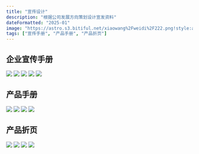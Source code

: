 ```yaml
---
title: "宣传设计"
description: "根据公司发展方向策划设计宣发资料"
dateFormatted: "2025-01"
image: "https://astro.s3.bitiful.net/xiaowang%2Fweidi%2F222.png!style:about"
tags: ["宣传手册", "产品手册", "产品折页"]
---     
```

## 企业宣传手册
![](https://astro.s3.bitiful.net/xiaowang%2Fweidi%2F%E5%9B%BE%E7%89%87%201.png!style:about)
![](https://astro.s3.bitiful.net/xiaowang%2Fweidi%2F%E5%9B%BE%E7%89%87%202.png!style:about)
![](https://astro.s3.bitiful.net/xiaowang%2Fweidi%2F%E5%9B%BE%E7%89%87%203.png!style:about)
![](https://astro.s3.bitiful.net/xiaowang%2Fweidi%2F%E5%9B%BE%E7%89%87%204.png!style:about)
![](https://astro.s3.bitiful.net/xiaowang%2Fweidi%2F%E5%9B%BE%E7%89%87%205.png!style:about)
## 产品手册
![](https://astro.s3.bitiful.net/xiaowang%2Fweidi%2F%E5%9B%BE%E7%89%87%206.png!style:about)
![](https://astro.s3.bitiful.net/xiaowang%2Fweidi%2F%E5%9B%BE%E7%89%87%207.png!style:about)
![](https://astro.s3.bitiful.net/xiaowang%2Fweidi%2F%E5%9B%BE%E7%89%87%208.png!style:about)
![](https://astro.s3.bitiful.net/xiaowang%2Fweidi%2F%E5%9B%BE%E7%89%87%209.png!style:about)
## 产品折页
![](https://astro.s3.bitiful.net/xiaowang%2Fweidi%2F%E5%9B%BE%E7%89%87%2010.png!style:about)
![](https://astro.s3.bitiful.net/xiaowang%2Fweidi%2F%E5%9B%BE%E7%89%87%2011.png!style:about)
![](https://astro.s3.bitiful.net/xiaowang%2Fweidi%2F%E5%9B%BE%E7%89%87%2012.png!style:about)
![](https://astro.s3.bitiful.net/xiaowang%2Fweidi%2F%E5%9B%BE%E7%89%87%2013.png!style:about)
